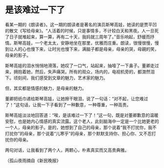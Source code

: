 # 是该难过一下了

看某一期的《朗读者》。这一期的朗读者是著名的演员斯琴高娃，她读的是贾平凹的散文《写给母亲》。“人活着的时候，只是事情多，不计较白天和黑夜。人一旦死了日子就堆起来，算一算，再有二十天，我妈就三周年了。”音乐响起，舒缓而抒情。斯琴高娃，一个老太太，安静地坐在那里，优雅而庄重。朗读，很慢很慢，慢到让人的心也慢下来，让时光也慢下来，满脑子都是母亲，母亲的哭，母親的笑，母亲的影子。 

斯琴高娃的泪水悄悄地滑落，她叹了一口气，站起来，抽噎了一下鼻子。董卿走过来，拥抱着她，然后，失声痛哭。所有的观众，场内的，电视机旁的，都潸然泪下。顷刻间，我们感受到文章的魅力，艺术家的魅力。 

但，其实都是情感的魅力，是母亲的魅力。 

董卿把纸巾递给斯琴高娃，让她擦干眼泪，说了一句话：“对不起，让您难过了！”这句话，让我一下子看到了一种歉意，一种尊重，一种高贵。 

斯琴高娃淡淡地回答道：“唉，是该难过一下了！”这一句，既是对董卿歉意的温暖安慰，也是她内心情感的真实流露。这个老人，此刻脑海中一定是一个比她更老的一个人，母亲的影子。是的，她想到了自己的母亲，那个说着“我不打扰你，我不打扰你”的母亲，那个说着“儿寒乎”的母亲，那个默默支持你、担心你、又不忍打扰你的母亲。 

两句对话，让我看到了两个人，两颗心，朴素真实而又高贵典雅。 

（孤山夜雨摘自《新民晚报》